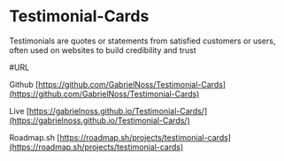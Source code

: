 # Testimonial-Cards
Testimonials are quotes or statements from satisfied customers or users, often used on websites to build credibility and trust

#URL

Github
[https://github.com/GabrielNoss/Testimonial-Cards](https://github.com/GabrielNoss/Testimonial-Cards)

Live 
[https://gabrielnoss.github.io/Testimonial-Cards/](https://gabrielnoss.github.io/Testimonial-Cards/)

Roadmap.sh
[https://roadmap.sh/projects/testimonial-cards](https://roadmap.sh/projects/testimonial-cards)
